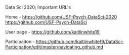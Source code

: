 Data Sci 2020; Important URL's

Home - https://github.com/USF-Psych-DataSci-2020
       https://github.com/USF-Psych-DataSci

User page - https://github.com/kaitlinwhite19

Participaiton - https://github.com/kaitlinwhite19/DataSci-Participation/edit/master/navigating_github.md

